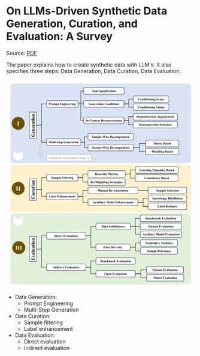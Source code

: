 # On LLMs-Driven Synthetic Data Generation, Curation, and Evaluation: A Survey
Source: [PDF](https://arxiv.org/pdf/2406.15126)

The paper explains how to create synthetic data with LLM's. It also specifies three steps: Data Generation, Data Curation, Data Evaluation.

![Steps to generate synthetic data](img/2406.15126.f2.png)

- Data Generation:
    - Prompt Engineering
    - Multi-Step Generation
- Data Curation:
    - Sample filtering
    - Label enhancement
- Data Evaluation:
    - Direct evaluation
    - Indirect evaluation